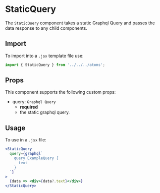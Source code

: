 # StaticQuery

The `StaticQuery` component takes a static Graphql Query and passes the data response 
to any child components.

## Import

To import into a `.jsx` template file use:

```js
import { StaticQuery } from '../../../atoms';
```

## Props

This component supports the following custom props:

- query: `Graphql Query`
  - **required**
  - the static graphql query.

## Usage

To use in a `.jsx` file:

```jsx
<StaticQuery
  query={graphql`
    query ExampleQuery {
      text
    }
  `}
>
  {data => <div>{data?.text}</div>}
</StaticQuery>
```
